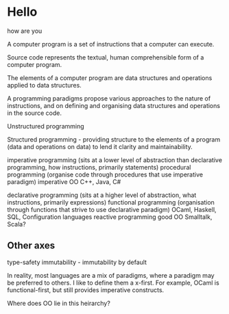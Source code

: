 <hgroup>

# Hello

how are you

</hgroup>

A computer program is a set of instructions that a computer can execute.

Source code represents the textual, human comprehensible form of a computer program.

The elements of a computer program are data structures and operations applied to data structures.

A programming paradigms propose various approaches to the nature of instructions, and on defining and organising data structures and operations in the source code.

Unstructured programming

Structured programming - providing structure to the elements of a program (data and operations on data) to lend it clarity and maintainability.

imperative programming (sits at a lower level of abstraction than declarative programming, how instructions, primarily statements)
    procedural programming (organise code through procedures that use imperative paradigm)
    imperative OO
        C++, Java, C#

declarative programming (sits at a higher level of abstraction, what instructions, primarily expressions)
    functional programming (organisation through functions that strive to use declarative paradigm)
      OCaml, Haskell, SQL, Configuration languages
    reactive programming
    good OO
      Smalltalk, Scala?

## Other axes

type-safety
immutability - immutability by default

In reality, most languages are a mix of paradigms, where a paradigm may be preferred to others. I like to define them a x-first. For example, OCaml is functional-first, but still provides imperative constructs.

Where does OO lie in this heirarchy?